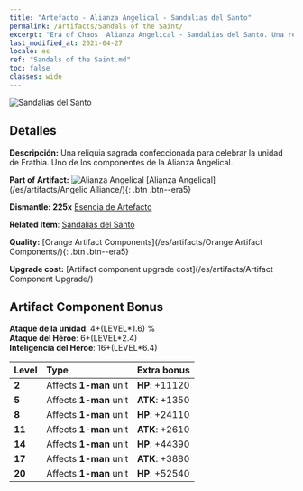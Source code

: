 ```yaml
---
title: "Artefacto - Alianza Angelical - Sandalias del Santo"
permalink: /artifacts/Sandals of the Saint/
excerpt: "Era of Chaos  Alianza Angelical - Sandalias del Santo. Una reliquia sagrada confeccionada para celebrar la unidad de Erathia. Uno de los componentes de la Alianza Angelical."
last_modified_at: 2021-04-27
locale: es
ref: "Sandals of the Saint.md"
toc: false
classes: wide
---
```


 ![Sandalias del Santo](/images/t/artifact_40415.png)



## Detalles

 **Descripción:** Una reliquia sagrada confeccionada para celebrar la unidad de Erathia. Uno de los componentes de la Alianza Angelical.

 **Part of Artifact:** ![Alianza Angelical](/images/t/icon_artifact_41.png) [Alianza Angelical](/es/artifacts/Angelic Alliance/){: .btn .btn--era5}

 **Dismantle: 225x** [Esencia de Artefacto](/ItemsES/con_905/)

 **Related Item**: [Sandalias del Santo](/ItemsES/art_154/)

 **Quality:** [Orange Artifact Components](/es/artifacts/Orange Artifact Components/){: .btn .btn--era5}

 **Upgrade cost:** [Artifact component upgrade cost](/es/artifacts/Artifact Component Upgrade/)

## Artifact Component Bonus

  **Ataque de la unidad**: 4+(LEVEL\*1.6) %<br/>**Ataque del Héroe**: 6+(LEVEL\*2.4)<br/>**Inteligencia del Héroe**: 16+(LEVEL\*6.4)

  |  Level  | Type |    Extra bonus  | 
  |:--------|:-----|:----------------| 
  | **2** | Affects **1-man** unit | **HP**: +11120 | 
  | **5** | Affects **1-man** unit | **ATK**: +1350 | 
  | **8** | Affects **1-man** unit | **HP**: +24110 | 
  | **11** | Affects **1-man** unit | **ATK**: +2610 | 
  | **14** | Affects **1-man** unit | **HP**: +44390 | 
  | **17** | Affects **1-man** unit | **ATK**: +3880 | 
  | **20** | Affects **1-man** unit | **HP**: +52540 | 
